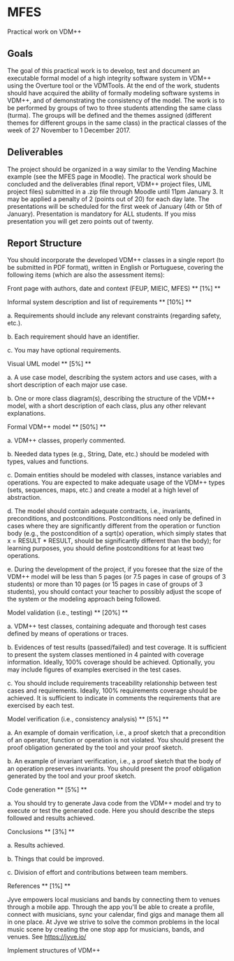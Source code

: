 # MFES

Practical work on VDM++

## Goals
 
The goal of this practical work is to develop, test and document an executable formal model of a high integrity software system in VDM++ using the Overture tool or the VDMTools. At the end of the work, students should have acquired the ability of formally modeling software systems in VDM++, and of demonstrating the consistency of the model. The work is to be performed by groups of two to three students attending the same class (turma). The groups will be defined and the themes assigned (different themes for different groups in the same class) in the practical classes of the week of 27 November to 1 December 2017.

## Deliverables

The project should be organized in a way similar to the Vending Machine example (see the MFES page in Moodle). The practical work should be concluded and the deliverables (final report, VDM++ project files, UML project files) submitted in a .zip file through Moodle until 11pm January 3. It may be applied a penalty of 2 (points out of 20) for each day late. The presentations will be scheduled for the first week of January (4th or 5th of January). Presentation is mandatory for ALL students. If you miss presentation you will get zero points out of twenty.

## Report Structure

You should incorporate the developed VDM++ classes in a single report (to be submitted in PDF format), written in English or Portuguese, covering the following items (which are also the assessment items):

Front page with authors, date and context (FEUP, MIEIC, MFES) ** [1%] **

Informal system description and list of requirements ** [10%] **

a. Requirements should include any relevant constraints (regarding safety, etc.).

b. Each requirement should have an identifier.

c. You may have optional requirements.

Visual UML model ** [5%] **

a. A use case model, describing the system actors and use cases, with a short description of each major use case.

b. One or more class diagram(s), describing the structure of the VDM++ model, with a short description of each class, plus any other relevant explanations.

Formal VDM++ model ** [50%] **

a. VDM++ classes, properly commented.

b. Needed data types (e.g., String, Date, etc.) should be modeled with types, values and functions.

c. Domain entities should be modeled with classes, instance variables and operations. You are expected to make adequate usage of the VDM++ types (sets, sequences, maps, etc.) and create a model at a high level of abstraction.

d. The model should contain adequate contracts, i.e., invariants, preconditions, and postconditions. Postconditions need only be defined in cases where they are significantly different from the operation or function body (e.g., the postcondition of a sqrt(x) operation, which simply states that x = RESULT * RESULT, should be significantly different than the body); for learning purposes, you should define postconditions for at least two operations.

e. During the development of the project, if you foresee that the size of the VDM++ model will be less than 5 pages (or 7.5 pages in case of groups of 3 students) or more than 10 pages (or 15 pages in case of groups of 3 students), you should contact your teacher to possibly adjust the scope of the system or the modeling approach being followed.

Model validation (i.e., testing) ** [20%] **

a. VDM++ test classes, containing adequate and thorough test cases defined by means of operations or traces.

b. Evidences of test results (passed/failed) and test coverage. It is sufficient to present the system classes mentioned in 4 painted with coverage information. Ideally, 100% coverage should be achieved. Optionally, you may include figures of examples exercised in the test cases.

c. You should include requirements traceability relationship between test cases and requirements. Ideally, 100% requirements coverage should be achieved. It is sufficient to indicate in comments the requirements that are exercised by each test.

Model verification (i.e., consistency analysis) ** [5%] **

a. An example of domain verification, i.e., a proof sketch that a precondition of an operator, function or operation is not violated. You should present the proof obligation generated by the tool and your proof sketch.

b. An example of invariant verification, i.e., a proof sketch that the body of an operation preserves invariants. You should present the proof obligation generated by the tool and your proof sketch.

Code generation ** [5%] **

a. You should try to generate Java code from the VDM++ model and try to execute or test the generated code. Here you should describe the steps followed and results achieved.

Conclusions ** [3%] **

a. Results achieved.

b. Things that could be improved.

c. Division of effort and contributions between team members.

References ** [1%] **




Jyve empowers local musicians and bands by connecting them to venues through a mobile app.
Through the app you'll be able to create a profile, connect with musicians, sync your calendar, find
gigs and manage them all in one place. At Jyve we strive to solve the common problems in the local
music scene by creating the one stop app for musicians, bands, and venues.
See https://jyve.io/

Implement structures of VDM++
